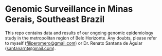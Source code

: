 # Genomic Surveillance in Minas Gerais, Southeast Brazil
This repo contains data and results of our ongoing genomic epidemiology study in the metropolitan region of Belo Horizonte. Any doubts, please refer to myself (filiperomero@gmail.com) or Dr. Renato Santana de Aguiar (santanarnt@gmail.com). 
